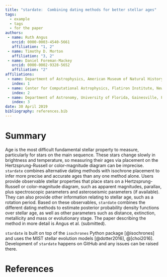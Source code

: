 ```yaml
---
title: "stardate:  Combining dating methods for better stellar ages"
tags:
  - example
  - tags
  - for the paper
authors:
 - name: Ruth Angus
   orcid: 0000-0003-4540-5661
   affiliation: "1, 2"
 - name: Timothy D. Morton
   affiliation: "3, 2"
 - name: Daniel Foreman-Mackey
   orcid: 0000-0002-9328-5652
   affiliation: "2"
affiliations:
 - name: Department of Astrophysics, American Museum of Natural History, New York, NY, 10024, USA
   index: 1
 - name: Center for Computational Astrophysics, Flatiron Institute, New York, NY, 10010, USA
   index: 2
 - name: Department of Astronomy, University of Florida, Gainesville, FL, USA
   index: 3
date: 30 April 2019
bibliography: references.bib
---
```


# Summary

Age is the most difficult fundamental stellar property to measure,
particularly for stars on the main sequence.
These stars change slowly in brightness and temperature, so measuring their
ages via placement on the Hertzsprung-Russell or color-magnitude diagram can
be imprecise.
``stardate`` combines alternative dating methods with isochrone placement to
infer more precise and accurate ages than any one method alone.
Users provide observable stellar properties that place stars on a
Hertzsprung-Russell or color-magnitude diagram, such as apparent magnitudes,
parallax, plus spectroscopic parameters and asteroseismic parameters (if
available).
They can also provide other information relating to stellar age, such as a
rotation period.
Based on these observables, ``stardate`` combines the different dating methods
to estimate posterior probability density functions over stellar age, as well
as other parameters such as distance, extinction, metallicity and mass or
evolutionary stage.
The paper describing the method in more detail is Angus et al. (submitted).

``stardate`` is built on top of the ``isochrones`` Python package
[@isochrones] and uses the MIST stellar evolution models [@dotter2016],
@[choi2016].
Development of ``stardate`` happens on GitHub and any issues can be raised
there.

# References
